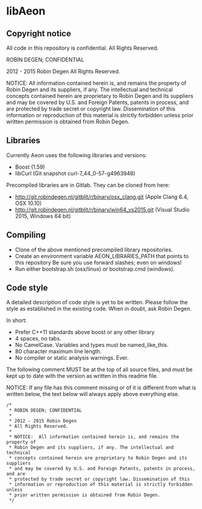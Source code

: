 libAeon
==============

Copyright notice
--------------
All code in this repository is confidential.
All Rights Reserved.

ROBIN DEGEN; CONFIDENTIAL

2012 - 2015 Robin Degen
All Rights Reserved.

NOTICE:  All information contained herein is, and remains the property of
Robin Degen and its suppliers, if any. The intellectual and technical
concepts contained herein are proprietary to Robin Degen and its suppliers
and may be covered by U.S. and Foreign Patents, patents in process, and are
protected by trade secret or copyright law. Dissemination of this
information or reproduction of this material is strictly forbidden unless
prior written permission is obtained from Robin Degen.

Libraries
--------------
Currently Aeon uses the following libraries and versions:

- Boost (1.59)
- libCurl (Git snapshot curl-7_44_0-57-g4963948)

Precompiled libraries are in Gitlab. They can be cloned from here:

- http://git.robindegen.nl/gitblit/r/binary/osx_clang.git (Apple Clang 6.4, OSX 10.10)
- http://git.robindegen.nl/gitblit/r/binary/win64_vs2015.git (Visual Studio 2015, Windows 64 bit)

Compiling
--------------

- Clone of the above mentioned precompiled library repositories.
- Create an environment variable AEON_LIBRARIES_PATH that points to this repository
  Be sure you use forward slashes; even on windows!
- Run either bootstrap.sh (osx/linux) or bootstrap.cmd (windows).

Code style
--------------
A detailed description of code style is yet to be written. Please follow the 
style as established in the existing code. When in doubt, ask Robin Degen.

In short:

- Prefer C++11 standards above boost or any other library
- 4 spaces, no tabs.
- No CamelCase. Variables and types must be named_like_this.
- 80 character maximum line length.
- No compiler or static analysis warnings. Ever.

The following comment MUST be at the top of all source files, and must be kept
up to date with the version as written in this readme file.

NOTICE:
If any file has this comment missing or of it is different from what is written 
below, the text below will always apply above everything else.

	/*
	 * ROBIN DEGEN; CONFIDENTIAL
	 *
	 * 2012 - 2015 Robin Degen
	 * All Rights Reserved.
	 *
	 * NOTICE:  All information contained herein is, and remains the property of
	 * Robin Degen and its suppliers, if any. The intellectual and technical
	 * concepts contained herein are proprietary to Robin Degen and its suppliers
	 * and may be covered by U.S. and Foreign Patents, patents in process, and are
	 * protected by trade secret or copyright law. Dissemination of this
	 * information or reproduction of this material is strictly forbidden unless
	 * prior written permission is obtained from Robin Degen.
	 */
